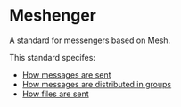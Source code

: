 # Meshenger
A standard for messengers based on Mesh.

This standard specifes:
- [How messages are sent](https://github.com/Mesh-P2P/Meshenger/wiki/Messages)
- [How messages are distributed in groups](https://github.com/Mesh-P2P/Meshenger/wiki/Groups)
- [How files are sent](https://github.com/Mesh-P2P/Meshenger/wiki/Messages#files-are-sent-as-follows)



